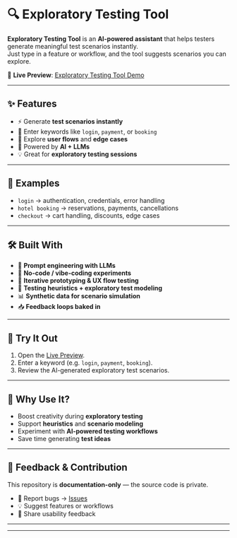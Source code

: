 # 🔍 Exploratory Testing Tool  

**Exploratory Testing Tool** is an **AI-powered assistant** that helps testers generate meaningful test scenarios instantly.  
Just type in a feature or workflow, and the tool suggests scenarios you can explore.  

🔗 **Live Preview**: [Exploratory Testing Tool Demo](https://explore-master.preview.emergentagent.com/)  

---

## ✨ Features  

- ⚡ Generate **test scenarios instantly**  
- 🔑 Enter keywords like `login`, `payment`, or `booking`  
- 🧭 Explore **user flows** and **edge cases**  
- 🧠 Powered by **AI + LLMs**  
- 💡 Great for **exploratory testing sessions**  

---

## 🧪 Examples  

- `login` → authentication, credentials, error handling  
- `hotel booking` → reservations, payments, cancellations  
- `checkout` → cart handling, discounts, edge cases  

---

## 🛠️ Built With  

- 🧠 **Prompt engineering with LLMs**  
- 🧪 **No-code / vibe-coding experiments**  
- 🔁 **Iterative prototyping & UX flow testing**  
- 🧭 **Testing heuristics + exploratory test modeling**  
- 📊 **Synthetic data for scenario simulation**  
- 📥 **Feedback loops baked in**  

---

## 🚀 Try It Out  

1. Open the [Live Preview](https://explore-master.preview.emergentagent.com/).  
2. Enter a keyword (e.g. `login`, `payment`, `booking`).  
3. Review the AI-generated exploratory test scenarios.  

---

## 🎯 Why Use It?  

- Boost creativity during **exploratory testing**  
- Support **heuristics** and **scenario modeling**  
- Experiment with **AI-powered testing workflows**  
- Save time generating **test ideas**  

---

## 💬 Feedback & Contribution  

This repository is **documentation-only** — the source code is private.  

- 🐛 Report bugs → [Issues](../../issues)  
- 💡 Suggest features or workflows  
- 🙌 Share usability feedback  

---

 

---
